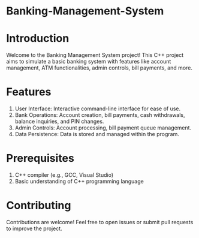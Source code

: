 # Banking-Management-System

# Introduction
Welcome to the Banking Management System project! This C++ project aims to simulate a basic banking system with features like account management, ATM functionalities, admin controls, bill payments, and more.

# Features
1. User Interface: Interactive command-line interface for ease of use.
2. Bank Operations: Account creation, bill payments, cash withdrawals, balance inquiries, and PIN changes.
3. Admin Controls: Account processing, bill payment queue management.
4. Data Persistence: Data is stored and managed within the program.

# Prerequisites
1. C++ compiler (e.g., GCC, Visual Studio)
2. Basic understanding of C++ programming language

# Contributing
Contributions are welcome! Feel free to open issues or submit pull requests to improve the project.
